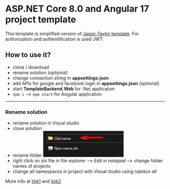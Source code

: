 # ASP.NET Core 8.0 and Angular 17 project template

This template is simplified version of [Jason-Taylor template](https://github.com/jasontaylordev/CleanArchitecture). For authorization and authentification is used JWT.

## How to use it?

- clone / download
- rename solution _(optional)_
- change connection string in **appsettings.json**
- add APIs for google and facebook login in **appsettings.json** _(optional)_
- start **TemplateBackend.Web** for .Net application
- `npm i` --> `npm start` for Angular application

---

### Rename solution

- rename solution in Visual studio
- close solution
- rename folder
  ![](/Images/renameExample.png)
- right click on sln file in file explorer --> _Edit in notepad_ --> change folder names of projects
- change all namespaces in project with Visual studio using _replace all_

More info at [link1](https://www.youtube.com/watch?v=4-kSmqUxvd8&ab_channel=BrianPringle) and [link2](https://jd-bots.com/2021/06/11/how-to-rename-solution-and-project-name-in-visual-studio/).
